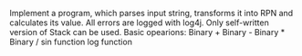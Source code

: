 Implement a program, which parses input string, transforms it into RPN and calculates its value. All errors are logged with log4j. Only self-written version of Stack can be used. 
Basic opearions:
Binary +
Binary - 
Binary *
Binary /
sin function
log function
